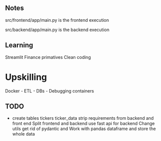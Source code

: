 ## Notes
src/frontend/app/main.py is the frontend execution

src/backend/app/main.py is the backend execution


## Learning
Streamlit
Finance primatives
Clean coding

# Upskilling
Docker - ETL - DBs - Debugging containers


## TODO
- create tables
tickers
ticker_data
strip requirements from backend and front end
Split frontend and backend use fast api for backend
Change utils get rid of pydantic and Work with pandas dataframe and store the whole data